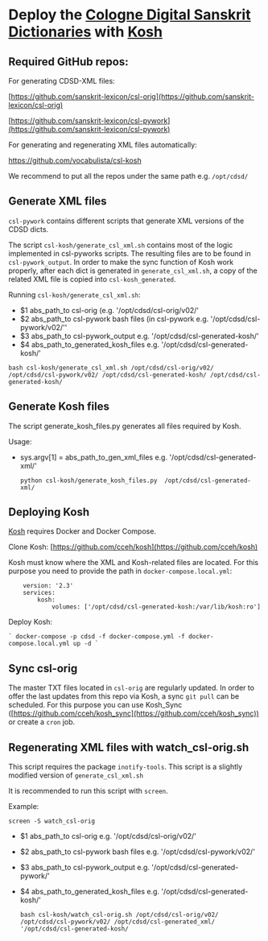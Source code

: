 # Deploy the [Cologne Digital Sanskrit Dictionaries](https://www.sanskrit-lexicon.uni-koeln.de) with [Kosh](https://cceh.github.io/kosh/)

## Required GitHub repos:

For generating CDSD-XML files:

[https://github.com/sanskrit-lexicon/csl-orig](https://github.com/sanskrit-lexicon/csl-orig)

[https://github.com/sanskrit-lexicon/csl-pywork](https://github.com/sanskrit-lexicon/csl-pywork)

For generating and regenerating XML files automatically:

https://github.com/vocabulista/csl-kosh

We recommend to put all the repos under the same path e.g. `/opt/cdsd/`

## **Generate XML files**

`csl-pywork` contains different scripts that generate XML versions of the CDSD dicts.

The script `csl-kosh/generate_csl_xml.sh` contains most of the logic implemented in csl-pyworks scripts. The resulting files are to be found in `csl-pywork_output`. In order to make the sync function of Kosh work properly, after each dict is generated in `generate_csl_xml.sh`, a copy of the related XML file is copied into `csl-kosh_generated`.

Running `csl-kosh/generate_csl_xml.sh`:

* $1 abs_path_to csl-orig (e.g. '/opt/cdsd/csl-orig/v02/'
* $2 abs_path_to csl-pywork bash files (in csl-pywork e.g. '/opt/cdsd/csl-pywork/v02/''
* $3 abs_path_to csl-pywork_output e.g. '/opt/cdsd/csl-generated-kosh/'
* $4 abs_path_to_generated_kosh_files e.g. '/opt/cdsd/csl-generated-kosh/'

```bash csl-kosh/generate_csl_xml.sh /opt/cdsd/csl-orig/v02/ /opt/cdsd/csl-pywork/v02/ /opt/cdsd/csl-generated-kosh/ /opt/cdsd/csl-generated-kosh/```

## Generate Kosh files

The script generate_kosh_files.py generates all files required by Kosh.

Usage:

- sys.argv[1] = abs_path_to_gen_xml_files e.g. '/opt/cdsd/csl-generated-xml/'

    ` python csl-kosh/generate_kosh_files.py  /opt/cdsd/csl-generated-xml/ `


## **Deploying Kosh**

[Kosh](https://cceh.github.io/kosh/) requires Docker and Docker Compose. 

Clone Kosh: [https://github.com/cceh/kosh](https://github.com/cceh/kosh)

Kosh must know where the XML and Kosh-related files are located. For this purpose you need to provide the path in  `docker-compose.local.yml`:
```
    version: '2.3'
    services:
    	kosh:
    		volumes: ['/opt/cdsd/csl-generated-kosh:/var/lib/kosh:ro']
```

Deploy Kosh:

    ` docker-compose -p cdsd -f docker-compose.yml -f docker-compose.local.yml up -d `

## Sync csl-orig

The master TXT files located in `csl-orig` are regularly updated. In order to offer the last updates from this repo via Kosh, a sync `git pull` can be scheduled. For this purpose you can use Kosh_Sync ([https://github.com/cceh/kosh_sync](https://github.com/cceh/kosh_sync)) or create a `cron` job.

## Regenerating XML files with watch_csl-orig.sh

This script requires the package `inotify-tools`. This script is a slightly modified version of `generate_csl_xml.sh`

It is recommended to run this script with `screen`.

Example:

` screen -S watch_csl-orig `

* $1 abs_path_to csl-orig e.g. '/opt/cdsd/csl-orig/v02/'
* $2 abs_path_to csl-pywork bash files e.g. '/opt/cdsd/csl-pywork/v02/'
* $3 abs_path_to csl-pywork_output e.g. '/opt/cdsd/csl-generated-pywork/'
* $4 abs_path_to_generated_kosh_files e.g. '/opt/cdsd/csl-generated-kosh/'

    ` bash csl-kosh/watch_csl-orig.sh /opt/cdsd/csl-orig/v02/ /opt/cdsd/csl-pywork/v02/ /opt/cdsd/csl-generated_xml/ '/opt/cdsd/csl-generated-kosh/ `
